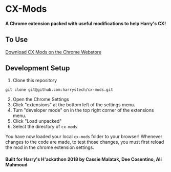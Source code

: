 # CX-Mods 
#### A Chrome extension packed with useful modifications to help Harry's CX!

## To Use
[Download CX Mods on the Chrome Webstore](https://chrome.google.com/webstore/detail/oggejapagdfnchdcmhngpkdopcjikipo/publish-accepted?authuser=0&hl=en)

## Development Setup

1. Clone this repository
```
git clone git@github.com:harrystech/cx-mods.git
```
2. Open the Chrome Settings
3. Click "extensions" at the bottom left of the settings menu.
4. Turn "developer mode" on in the top right corner of the extensions menu.
5. Click "Load unpacked"
6. Select the directory of `cx-mods`

You have now loaded your local `cx-mods` folder to your browser! Whenever changes to the code are made, to test those changes, you must first reload the mod in the chrome extension settings.

#### Built for Harry's H'ackathon 2018 by Cassie Malatak, Dee Cosentino, Ali Mahmoud


